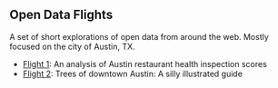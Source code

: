 Open Data Flights
-----------------

A set of short explorations of open data from around the web. Mostly focused on
the city of Austin, TX.

- [Flight 1](http://nbviewer.ipython.org/github/tyarkoni/open-data-flights/blob/master/health-inspection/flight1.ipynb): An analysis of Austin restaurant health inspection scores
- [Flight 2](http://nbviewer.ipython.org/github/tyarkoni/open-data-flights/blob/master/downtown-trees/flight2.ipynb): Trees of downtown Austin: A silly illustrated guide
